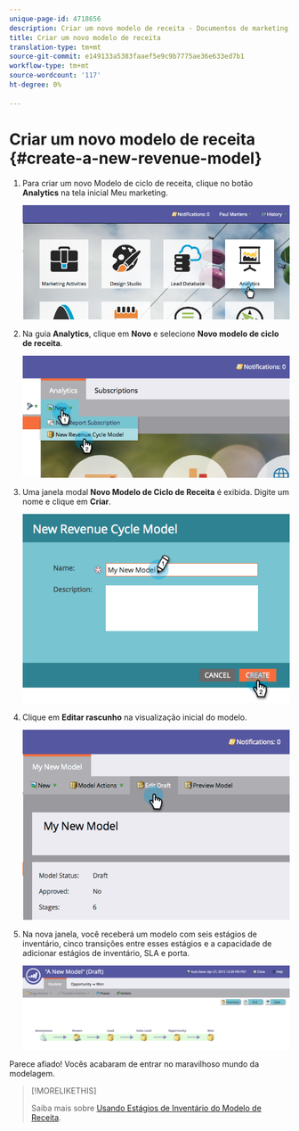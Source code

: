 ```yaml
---
unique-page-id: 4718656
description: Criar um novo modelo de receita - Documentos de marketing - Documentação do produto
title: Criar um novo modelo de receita
translation-type: tm+mt
source-git-commit: e149133a5383faaef5e9c9b7775ae36e633ed7b1
workflow-type: tm+mt
source-wordcount: '117'
ht-degree: 0%

---
```



# Criar um novo modelo de receita {#create-a-new-revenue-model}

1. Para criar um novo Modelo de ciclo de receita, clique no botão **Analytics** na tela inicial Meu marketing.

   ![](assets/image2015-4-27-11-3a54-3a41.png)

1. Na guia **Analytics**, clique em **Novo** e selecione **Novo modelo de ciclo de receita**.

   ![](assets/image2015-4-27-11-3a55-3a51.png)

1. Uma janela modal **Novo Modelo de Ciclo de Receita** é exibida. Digite um nome e clique em **Criar**.

   ![](assets/image2015-4-27-11-3a57-3a59.png)

1. Clique em **Editar rascunho** na visualização inicial do modelo.

   ![](assets/image2015-4-27-12-3a10-3a49.png)

1. Na nova janela, você receberá um modelo com seis estágios de inventário, cinco transições entre esses estágios e a capacidade de adicionar estágios de inventário, SLA e porta.

   ![](assets/image2015-4-27-12-3a31-3a1.png)

Parece afiado! Vocês acabaram de entrar no maravilhoso mundo da modelagem.

>[!MORELIKETHIS]
>
>Saiba mais sobre [Usando Estágios de Inventário do Modelo de Receita](using-revenue-model-inventory-stages.md).


